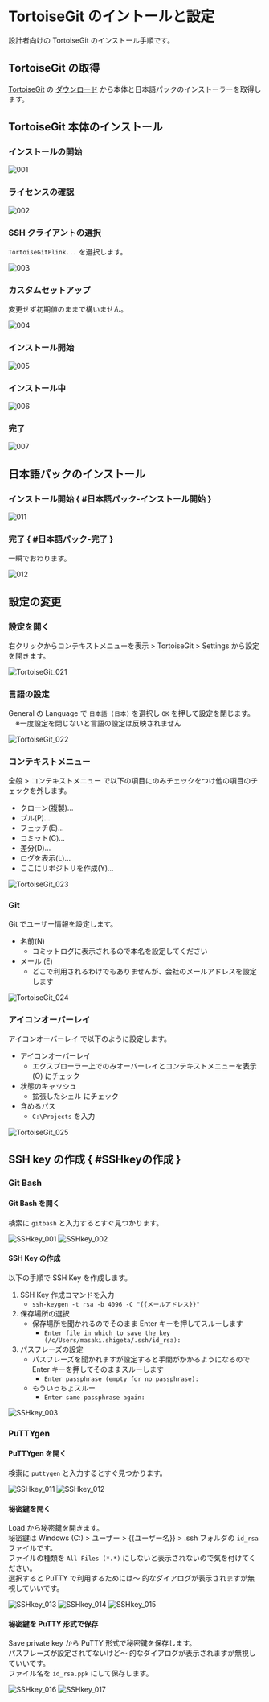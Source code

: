 # TortoiseGit のイントールと設定

設計者向けの TortoiseGit のインストール手順です。  

## TortoiseGit の取得

[TortoiseGit](https://tortoisegit.org/) の [ダウンロード](https://tortoisegit.org/download/) から本体と日本語パックのインストーラーを取得します。  

## TortoiseGit 本体のインストール

### インストールの開始

![001](./images/TortoiseGit/TortoiseGit_001.PNG)

### ライセンスの確認

![002](./images/TortoiseGit/TortoiseGit_002.PNG)

### SSH クライアントの選択

`TortoiseGitPlink...` を選択します。  

![003](./images/TortoiseGit/TortoiseGit_003.PNG)

### カスタムセットアップ

変更せず初期値のままで構いません。  

![004](./images/TortoiseGit/TortoiseGit_004.PNG)

### インストール開始

![005](./images/TortoiseGit/TortoiseGit_005.PNG)

### インストール中

![006](./images/TortoiseGit/TortoiseGit_006.PNG)

### 完了

![007](./images/TortoiseGit/TortoiseGit_007.PNG)

## 日本語パックのインストール

### インストール開始 { #日本語パック-インストール開始 }

![011](./images/TortoiseGit/TortoiseGit_011.PNG)

### 完了 { #日本語パック-完了 }

一瞬でおわります。  

![012](./images/TortoiseGit/TortoiseGit_012.PNG)

## 設定の変更

### 設定を開く

右クリックからコンテキストメニューを表示 > TortoiseGit > Settings から設定を開きます。  

![TortoiseGit_021](./images/TortoiseGit/TortoiseGit_021.PNG)

### 言語の設定

General の Language で `日本語 (日本)` を選択し `OK` を押して設定を閉じます。  
　※一度設定を閉じないと言語の設定は反映されません  

![TortoiseGit_022](./images/TortoiseGit/TortoiseGit_022.PNG)

### コンテキストメニュー

全般 > コンテキストメニュー で以下の項目にのみチェックをつけ他の項目のチェックを外します。  

* クローン(複製)...
* プル(P)...
* フェッチ(E)...
* コミット(C)...
* 差分(D)...
* ログを表示(L)...
* ここにリポジトリを作成(Y)...

![TortoiseGit_023](./images/TortoiseGit/TortoiseGit_023.PNG)

### Git

Git でユーザー情報を設定します。  

* 名前(N)
    * コミットログに表示されるので本名を設定してください
* メール (E)
    * どこで利用されるわけでもありませんが、会社のメールアドレスを設定します

![TortoiseGit_024](./images/TortoiseGit/TortoiseGit_024.PNG)

### アイコンオーバーレイ

アイコンオーバーレイ で以下のように設定します。  

* アイコンオーバーレイ
    * エクスプローラー上でのみオーバーレイとコンテキストメニューを表示(O) にチェック
* 状態のキャッシュ
    * 拡張したシェル にチェック
* 含めるパス
    * `C:\Projects` を入力

![TortoiseGit_025](./images/TortoiseGit/TortoiseGit_025.PNG)

## SSH key の作成 { #SSHkeyの作成 }

### Git Bash

#### Git Bash を開く

検索に `gitbash` と入力するとすぐ見つかります。  

![SSHkey_001](./images/SSHkey/SSHkey_001.PNG)
![SSHkey_002](./images/SSHkey/SSHkey_002.PNG)

#### SSH Key の作成

以下の手順で SSH Key を作成します。  

1. SSH Key 作成コマンドを入力
    * `ssh-keygen -t rsa -b 4096 -C "{{メールアドレス}}"`
2. 保存場所の選択
    * 保存場所を聞かれるのでそのまま Enter キーを押してスルーします
        * `Enter file in which to save the key (/c/Users/masaki.shigeta/.ssh/id_rsa):`
3. パスフレーズの設定
    * パスフレーズを聞かれますが設定すると手間がかかるようになるので Enter キーを押してそのままスルーします
        * `Enter passphrase (empty for no passphrase):`
    * もういっちょスルー
        * `Enter same passphrase again:`

![SSHkey_003](./images/SSHkey/SSHkey_003.PNG)

### PuTTYgen

#### PuTTYgen を開く

検索に `puttygen` と入力するとすぐ見つかります。  

![SSHkey_011](./images/SSHkey/SSHkey_011.PNG)
![SSHkey_012](./images/SSHkey/SSHkey_012.PNG)

#### 秘密鍵を開く

Load から秘密鍵を開きます。  
秘密鍵は Windows (C:) > ユーザー > {{ユーザー名}} > .ssh フォルダの `id_rsa` ファイルです。  
ファイルの種類を `All Files (*.*)` にしないと表示されないので気を付けてください。  
選択すると PuTTY で利用するためには～ 的なダイアログが表示されますが無視していいです。  

![SSHkey_013](./images/SSHkey/SSHkey_013.PNG)
![SSHkey_014](./images/SSHkey/SSHkey_014.PNG)
![SSHkey_015](./images/SSHkey/SSHkey_015.PNG)

#### 秘密鍵を PuTTY 形式で保存

Save private key から PuTTY 形式で秘密鍵を保存します。  
パスフレーズが設定されてないけど～ 的なダイアログが表示されますが無視していいです。  
ファイル名を `id_rsa.ppk` にして保存します。

![SSHkey_016](./images/SSHkey/SSHkey_016.PNG)
![SSHkey_017](./images/SSHkey/SSHkey_017.PNG)
